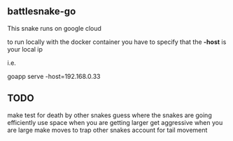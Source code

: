 ## battlesnake-go

This snake runs on google cloud

to run locally with the docker container you have to specify that the **-host** is your local ip

i.e. 

goapp serve -host=192.168.0.33

## TODO

make test for death by other snakes
guess where the snakes are going
efficiently use space when you are getting larger
get aggressive when you are large
make moves to trap other snakes
account for tail movement
